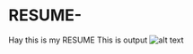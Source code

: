 # RESUME-
Hay this is my RESUME 
This is output 
![alt text](https://github.com/SomnathM41i/RESUME2/blob/main/Output/Output1.gif)
